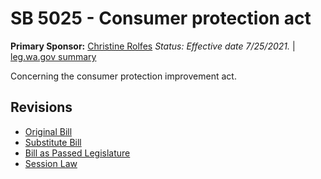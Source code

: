 # SB 5025 - Consumer protection act
**Primary Sponsor:** [Christine Rolfes](/person/leg/christine.rolfes.md)
*Status: Effective date 7/25/2021.* | [leg.wa.gov summary](https://app.leg.wa.gov/billsummary?BillNumber=5025&Year=2021)

Concerning the consumer protection improvement act.

## Revisions
* [Original Bill](1/)
* [Substitute Bill](S/)
* [Bill as Passed Legislature](S.PL/)
* [Session Law](S.SL/)